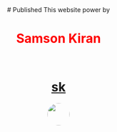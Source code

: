 <center>
# Published
This website power by <h1 align="center" style="color:red;">Samson Kiran</h1><br>


<a href="https://samsonkiran02.github.io/Happy/Index.html"><h1 align="center" style="color:red;">sk</h1></a>

<p align="center"><img height="50px" width="50px" style="border-radius:100px;" src="https://i.ibb.co/m5NFvSJ/Samson-kiran.png" alt=""></p>
</center>
